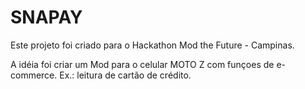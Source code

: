 # SNAPAY

Este projeto foi criado para o Hackathon Mod the Future - Campinas.

A idéia foi criar um Mod para o celular MOTO Z com funçoes de e-commerce. Ex.: leitura de cartão de crédito.



